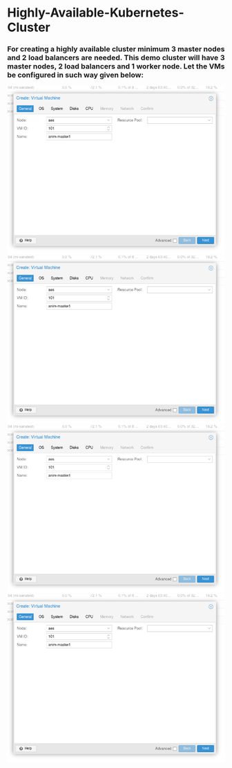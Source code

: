 # Highly-Available-Kubernetes-Cluster

### <p style="text-align:justify;">For creating a highly available cluster minimum 3 master nodes and 2 load balancers are needed. This demo cluster will have 3 master nodes, 2 load balancers and 1 worker node. Let the VMs be configured in such way given below:</p> ###
<img src="https://github.com/animshamura/Highly-Available-Kubernetes-Cluster/blob/main/screenshots/pr1.png?raw=true">
<img src="https://github.com/animshamura/Highly-Available-Kubernetes-Cluster/blob/main/screenshots/pr1.png?raw=true">
<img src="https://github.com/animshamura/Highly-Available-Kubernetes-Cluster/blob/main/screenshots/pr1.png?raw=true">
<img src="https://github.com/animshamura/Highly-Available-Kubernetes-Cluster/blob/main/screenshots/pr1.png?raw=true">
